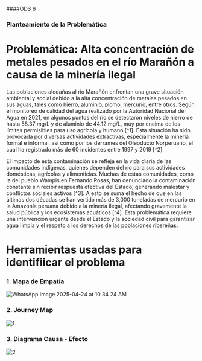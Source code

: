 ####ODS 6

### Planteamiento de la Problemática

# Problemática: Alta concentración de metales pesados en el río Marañón a causa de la minería ilegal

Las poblaciones aledañas al río Marañón enfrentan una grave situación ambiental y social debido a la alta concentración de metales pesados en sus aguas, tales como hierro, aluminio, plomo, mercurio, entre otros. Según el monitoreo de calidad del agua realizado por la Autoridad Nacional del Agua en 2021, en algunos puntos del río se detectaron niveles de hierro de hasta 58.37 mg/L y de aluminio de 44.12 mg/L, muy por encima de los límites permisibles para uso agrícola y humano [^1]. Esta situación ha sido provocada por diversas actividades extractivas, especialmente la minería formal e informal, así como por los derrames del Oleoducto Norperuano, el cual ha registrado más de 60 incidentes entre 1997 y 2019 [^2].

El impacto de esta contaminación se refleja en la vida diaria de las comunidades indígenas, quienes dependen del río para sus actividades domésticas, agrícolas y alimenticias.
Muchas de estas comunidades, como la del pueblo Wampis en Fernando Rosas, han denunciado la contaminación constante sin recibir respuesta efectiva del Estado, generando malestar 
y conflictos sociales activos [^3]. A esto se suma el hecho de que en las últimas dos décadas se han vertido más de 3,000 toneladas de mercurio en la Amazonía peruana debido a la
minería ilegal, afectando gravemente la salud pública y los ecosistemas acuáticos [^4]. Esta problemática requiere una intervención urgente desde el Estado y la sociedad civil
para garantizar agua limpia y el respeto a los derechos de las poblaciones ribereñas.


# Herramientas usadas para identifiicar el problema

### 1. Mapa de Empatía 
![WhatsApp Image 2025-04-24 at 10 34 24 AM](https://github.com/user-attachments/assets/c7e3dd6d-b5d5-4763-a29d-ecb720cb3ddf)

### 2. Journey Map 
![1](https://github.com/user-attachments/assets/3c2811d6-74da-46bd-abc7-9d08ff77d743)

### 3. Diagrama Causa - Efecto 

![2](https://github.com/user-attachments/assets/67fd00c2-9c34-465b-b1a2-83b57e26a888)


